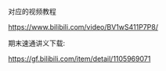对应的视频教程

https://www.bilibili.com/video/BV1wS411P7P8/

期末速通讲义下载:

https://gf.bilibili.com/item/detail/1105969071
